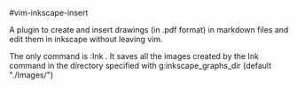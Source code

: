 #vim-inkscape-insert

A plugin to create and insert drawings (in .pdf format) in markdown files and edit them in inkscape without leaving vim.

The only command is :Ink <name of the graph you want to add>. It saves all the images created by the Ink command in the directory specified with g:inkscape_graphs_dir (default "./Images/")

